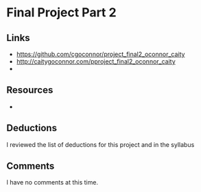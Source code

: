 # Final Project Part 2
## Links
* https://github.com/cgoconnor/project_final2_oconnor_caity
* http://caitygoconnor.com/pproject_final2_oconnor_caity
*
## Resources
*
## Deductions
I reviewed the list of deductions for this project and in
the syllabus

## Comments
I have no comments at this time.
